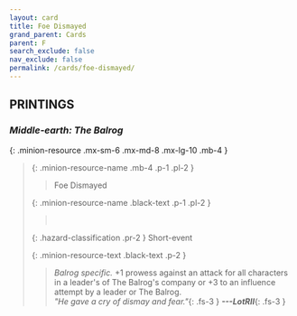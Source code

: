 ```yaml
---
layout: card
title: Foe Dismayed
grand_parent: Cards
parent: F
search_exclude: false
nav_exclude: false
permalink: /cards/foe-dismayed/
---
```


## PRINTINGS


### _Middle-earth: The Balrog_

{: .minion-resource .mx-sm-6 .mx-md-8 .mx-lg-10 .mb-4 }
> {: .minion-resource-name .mb-4 .p-1 .pl-2 }
> > <div class="hazard-mp"></div>
> > <div class="card-name">Foe Dismayed</div>
>
> {: .minion-resource-name .black-text .p-1 .pl-2 }
> > &nbsp;
>
> {: .hazard-classification .pr-2 }
> Short-event
>
> {: .minion-resource-text .black-text .p-2 }
> > _Balrog specific._ +1 prowess against an attack for all characters in a leader's of The Balrog's company or +3 to an influence attempt by a leader or The Balrog. <br>_"He gave a cry of dismay and fear."_{: .fs-3 } ***---&#65279;LotRII***{: .fs-3 } 
> 
